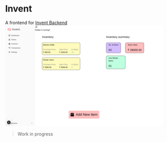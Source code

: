 # Invent
A frontend for [Invent Backend](https://github.com/rishavmngo/Invent-backend.git)
<img src="./public/inventory_screenshot.png"/>

>Work in progress
